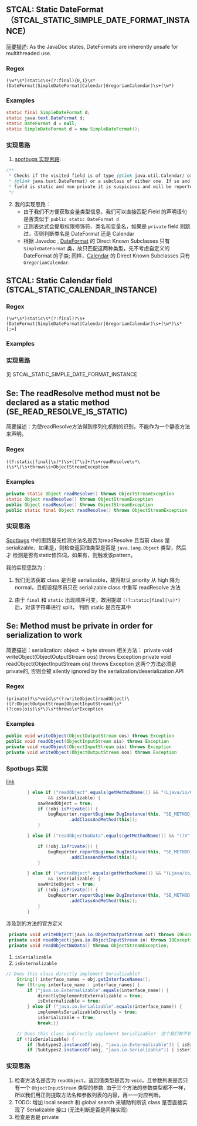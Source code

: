 ## STCAL: Static DateFormat（STCAL_STATIC_SIMPLE_DATE_FORMAT_INSTANCE）
[简要描述](https://spotbugs.readthedocs.io/en/stable/bugDescriptions.html#stcal-static-dateformat-stcal-static-simple-date-format-instance):
As the JavaDoc states, DateFormats are inherently unsafe for multithreaded use. 
### Regex
```regexp
(\w*\s*)static\s+(?:final){0,1}\s*(DateFormat|SimpleDateFormat|Calendar|GregorianCalendar)\s+(\w*)
```
### Examples
```java
static final SimpleDateFormat d;
static java.text.DateFormat d; 
static DateFormat d = null;
static SimpleDateFormat d = new SimpleDateFormat();
```
### 实现思路
1. [spotbugs 实现思路](https://github.com/spotbugs/spotbugs/blob/07bf864b83083c467e29f1b2de58a2cf5aa5c0d6/spotbugs/src/main/java/edu/umd/cs/findbugs/detect/StaticCalendarDetector.java#L196): 
```java
/**
 * Checks if the visited field is of type {@link java.util.Calendar} or
 * {@link java.text.DateFormat} or a subclass of either one. If so and the
 * field is static and non-private it is suspicious and will be reported.
 */
```
2. 我的实现思路： 
	- 由于我们不方便获取变量类型信息，我们可以直接匹配 Field 的声明语句是否类似于 `public static DateFormat d`
	- 正则表达式会提取权限修饰符、类名和变量名，如果是 `private` field 则跳过，否则判断类名是 DateFormat 还是 Calendar
	- 根据 Javadoc , [DateFormat](https://docs.oracle.com/javase/8/docs/api/java/text/DateFormat.html) 的 Direct Known Subclasses 只有 `SimpleDateFormat` 类，故只匹配这两种类型，先不考虑自定义的 DateFormat 的子类; 同样，[Calendar](https://docs.oracle.com/javase/8/docs/api/java/util/Calendar.html) 的 Direct Known Subclasses 只有 `GregorianCalendar`.
## STCAL: Static Calendar field (STCAL_STATIC_CALENDAR_INSTANCE)
### Regex
```regexp
(\w*\s*)static\s*(?:final)?\s+(DateFormat|SimpleDateFormat|Calendar|GregorianCalendar)\s+(\w*)\s*[;=]
```
### Examples
### 实现思路
见 STCAL_STATIC_SIMPLE_DATE_FORMAT_INSTANCE

## Se: The readResolve method must not be declared as a static method (SE_READ_RESOLVE_IS_STATIC)
简要描述：为使readResolve方法得到序列化机制的识别，不能作为一个静态方法来声明。

### Regex
```regexp
((?:static|final|\s)*)\s+([^\s]+)\s+readResolve\s*\(\s*\)\s+throws\s+ObjectStreamException
```
### Examples
```java
private static Object readResolve() throws ObjectStreamException 
static Object readResolve() throws ObjectStreamException
public Object readResolve() throws ObjectStreamException
public static final Object readResolve() throws ObjectStreamException
```
### 实现思路
[Spotbugs](https://github.com/spotbugs/spotbugs/blob/07bf864b83083c467e29f1b2de58a2cf5aa5c0d6/spotbugs/src/main/java/edu/umd/cs/findbugs/detect/SerializableIdiom.java)
中的思路是先检测方法名是否为readResolve 且当前 class 是 serializable，如果是，则检查返回值类型是否是 `java.lang.Object` 类型，然后才
检测是否有static修饰词，如果有，则触发该pattern。

我的实现思路为：

1. 我们无法获取 class 是否是 serializable，故将默认 priority 从 high 降为 normal，且假设程序员只在 serializable class 中重写 readResolve 方法

2. 由于 `final` 和 `static` 出现顺序可变，故用提取 `((?:static|final|\s)*)` 后，对该字符串进行 split， 判断 static 是否在其中



## Se: Method must be private in order for serialization to work
简要描述：serialization: object -> byte stream 
相关方法：
private void writeObject(ObjectOutputStream oos) throws Exception
private void readObject(ObjectInputStream ois) throws Exception
这两个方法必须是private的, 否则会被 silently ignored by the serialization/deserialization API
### Regex
```regexp
(private)?\s*void\s*(?:writeObject|readObject)\((?:ObjectOutputStream|ObjectInputStream)\s*(?:oos|ois)\s*\)\s*throws\s*Exception
```
### Examples
```java
public void writeObject(ObjectOutputStream oos) throws Exception
public void readObject(ObjectInputStream ois) throws Exception
private void readObject(ObjectInputStream ois) throws Exception
private void writeObject(ObjectOutputStream oos) throws Exception
```
### Spotbugs 实现
[link](https://github.com/spotbugs/spotbugs/blob/a6f9acb2932b54f5b70ea8bc206afb552321a222/spotbugs/src/main/java/edu/umd/cs/findbugs/detect/SerializableIdiom.java#L486)

```java
        } else if ("readObject".equals(getMethodName()) && "(Ljava/io/ObjectInputStream;)V".equals(getMethodSig())
                && isSerializable) {
            sawReadObject = true;
            if (!obj.isPrivate()) {
                bugReporter.reportBug(new BugInstance(this, "SE_METHOD_MUST_BE_PRIVATE", isExternalizable ? NORMAL_PRIORITY : HIGH_PRIORITY)
                        .addClassAndMethod(this));
            }

        } else if ("readObjectNoData".equals(getMethodName()) && "()V".equals(getMethodSig()) && isSerializable) {

            if (!obj.isPrivate()) {
                bugReporter.reportBug(new BugInstance(this, "SE_METHOD_MUST_BE_PRIVATE", isExternalizable ? NORMAL_PRIORITY : HIGH_PRIORITY)
                        .addClassAndMethod(this));
            }

        } else if ("writeObject".equals(getMethodName()) && "(Ljava/io/ObjectOutputStream;)V".equals(getMethodSig())
                && isSerializable) {
            sawWriteObject = true;
            if (!obj.isPrivate()) {
                bugReporter.reportBug(new BugInstance(this, "SE_METHOD_MUST_BE_PRIVATE", isExternalizable ? NORMAL_PRIORITY : HIGH_PRIORITY)
                        .addClassAndMethod(this));
            }
        }
```

涉及到的方法的官方定义
```java
 private void writeObject(java.io.ObjectOutputStream out) throws IOException  // throws Exception 也可以，否则会 build failed
 private void readObject(java.io.ObjectInputStream in) throws IOException, ClassNotFoundException;
 private void readObjectNoData() throws ObjectStreamException;
```

1. `isSerializable`
2. `isExternalizable`

```java
// Does this class directly implement Serializable?
    String[] interface_names = obj.getInterfaceNames();
    for (String interface_name : interface_names) {
        if ("java.io.Externalizable".equals(interface_name)) {
            directlyImplementsExternalizable = true;
            isExternalizable = true;
        } else if ("java.io.Serializable".equals(interface_name)) {
            implementsSerializableDirectly = true;
            isSerializable = true;
            break;}}

    // Does this class indirectly implement Serializable?  这个我们做不到
    if (!isSerializable) {
        if (Subtypes2.instanceOf(obj, "java.io.Externalizable")) { isExternalizable = true; }
        if (Subtypes2.instanceOf(obj, "java.io.Serializable")) { isSerializable = true; }}
```


### 实现思路
1. 检查方法名是否为 `readObject`，返回值类型是否为 `void`，且参数列表是否只有一个 `ObjectInputStream` 类型的参数. 由于三个方法的参数类型都不一样，所以我们用正则提取方法名和参数列表的内容，再一一对应判断。
2. TODO: 增加 local search 和 global search 来辅助判断该 class 是否直接实现了 Serializable 接口 (无法判断是否是间接实现)
3. 检查是否是 private



